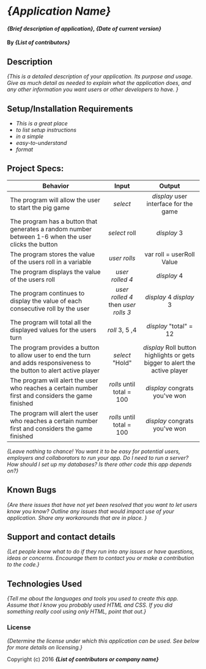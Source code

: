 # _{Application Name}_

#### _{Brief description of application}, {Date of current version}_

#### By _**{List of contributors}**_

## Description

_{This is a detailed description of your application. Its purpose and usage.  Give as much detail as needed to explain what the application does, and any other information you want users or other developers to have. }_

## Setup/Installation Requirements

* _This is a great place_
* _to list setup instructions_
* _in a simple_
* _easy-to-understand_
* _format_


## Project Specs:
| Behavior |  Input   |  Output  |
|----------|:--------:|:--------:|
| The program will allow the user to start the pig game  | *select*  | *display* user interface for the game|
| The program has a button that generates a random number between 1-6 when the user clicks the button | *select* roll | *display* 3  |
| The program stores the value of the users roll in a variable | *user rolls*| var roll = userRoll Value |
| The program displays the value of the users roll   | *user rolled 4*  | *display* 4  |
| The program continues to display the value of each consecutive roll by the user  | *user rolled 4* then *user rolls 3*  | *display* 4 *display* 3 |
| The program will total all the displayed values for the users turn  | *roll* 3, 5 ,4 | *display* "total" = 12 |
| The program provides a button to allow user to end the turn and adds responsiveness to the button to alert active player | *select* "Hold"  | *display* Roll button highlights or gets bigger to alert the active player |
|  The program will alert the user who reaches a certain number first and considers the game finished | *rolls* until total = 100  | *display* congrats you've won  |
|  The program will alert the user who reaches a certain number first and considers the game finished | *rolls* until total = 100  | *display* congrats you've won  |

_{Leave nothing to chance! You want it to be easy for potential users, employers and collaborators to run your app. Do I need to run a server? How should I set up my databases? Is there other code this app depends on?}_

## Known Bugs

_{Are there issues that have not yet been resolved that you want to let users know you know?  Outline any issues that would impact use of your application.  Share any workarounds that are in place. }_

## Support and contact details

_{Let people know what to do if they run into any issues or have questions, ideas or concerns.  Encourage them to contact you or make a contribution to the code.}_

## Technologies Used

_{Tell me about the languages and tools you used to create this app. Assume that I know you probably used HTML and CSS. If you did something really cool using only HTML, point that out.}_

### License

*{Determine the license under which this application can be used.  See below for more details on licensing.}*

Copyright (c) 2016 **_{List of contributors or company name}_**
